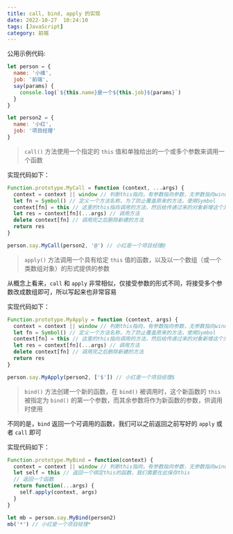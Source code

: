```yaml
---
title: call, bind, apply 的实现
date: 2022-10-27  10:24:10
tags: [JavaScript]
category: 前端
---
```


公用示例代码:

```javascript
let person = {
  name: '小维',
  job: '前端',
  say(params) {
    console.log(`${this.name}是一个${this.job}${params}`)
  }
}

let person2 = {
  name: '小红',
  job: '项目经理'
}
```

> `call()` 方法使用一个指定的 `this` 值和单独给出的一个或多个参数来调用一个函数

实现代码如下：

```javascript
Function.prototype.MyCall = function (context, ...args) {
  context = context || window // 判断this指向，有参数指向参数，无参数指向window
  let fn = Symbol() // 定义一个方法名称，为了防止覆盖原来的方法，使用Symbol
  context[fn] = this // 这里的this指向调用的方法，然后给传递过来的对象新增这个方法
  let res = context[fn](...args) // 调用方法
  delete context[fn] // 调用完之后删除新建的方法
  return res
}

person.say.MyCall(person2, '@') // 小红是一个项目经理@
```

> `apply()` 方法调用一个具有给定 `this` 值的函数，以及以一个数组（或一个类数组对象）的形式提供的参数

从概念上看来，`call` 和 `apply` 非常相似，仅接受参数的形式不同，将接受多个参数改成数组即可，所以写起来也非常容易

实现代码如下：

```javascript
Function.prototype.MyApply = function (context, args) {
  context = context || window // 判断this指向，有参数指向参数，无参数指向window
  let fn = Symbol() // 定义一个方法名称，为了防止覆盖原来的方法，使用Symbol
  context[fn] = this // 这里的this指向调用的方法，然后给传递过来的对象新增这个方法
  let res = context[fn](...args) // 调用方法
  delete context[fn] // 调用完之后删除新建的方法
  return res
}

person.say.MyApply(person2, ['$']) // 小红是一个项目经理$
```

> `bind()` 方法创建一个新的函数，在 `bind()` 被调用时，这个新函数的 `this` 被指定为 `bind()` 的第一个参数，而其余参数将作为新函数的参数，供调用时使用

不同的是，`bind` 返回一个可调用的函数，我们可以之前返回之前写好的 `apply` 或者 `call` 即可

实现代码如下：

```javascript
Function.prototype.MyBind = function(context) {
  context = context || window // 判断this指向，有参数指向参数，无参数指向window
  let self = this // 返回一个绑定this的函数，我们需要在此保存this
  // 返回一个函数
  return function(...args) {
    self.apply(context, args)
  }
}

let mb = person.say.MyBind(person2)
mb('*') // 小红是一个项目经理*
```
